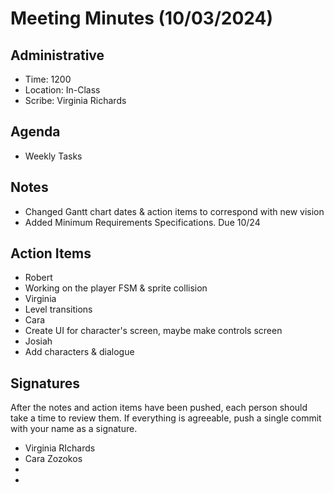# Meeting Minutes (10/03/2024)

## Administrative
* Time: 1200
* Location: In-Class
* Scribe: Virginia Richards

## Agenda
* Weekly Tasks

## Notes
* Changed Gantt chart dates & action items to correspond with new vision
* Added Minimum Requirements Specifications. Due 10/24

## Action Items
* Robert
 * Working on the player FSM & sprite collision 
* Virginia
 * Level transitions
* Cara
 * Create UI for character's screen, maybe make controls screen
* Josiah
 * Add characters & dialogue 

## Signatures
After the notes and action items have been pushed, each person should take a time to review them. If everything is agreeable, push a single commit with your name as a signature. 
* Virginia RIchards
* Cara Zozokos
* 
* 
